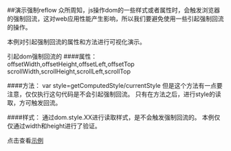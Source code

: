 ##演示强制reflow
众所周知，js操作dom的一些样式或者属性时，会触发浏览器的强制回流，这对web应用性能产生影响，所以我们要避免使用一些引起强制回流的操作。

本例对引起强制回流的属性和方法进行可视化演示。

引起dom强制回流的
####属性：
offsetWidth,offsetHeight,offsetLeft,offsetTop
scrollWidth,scrollHeight,scrollLeft,scrollTop

####方法：
var style=getComputedStyle/currentStyle
但是这个方法有一点要注意，仅仅执行这句代码是不会引起强制回流。
只有在方法之后，进行style的读取，方可触发回流。

####样式：
通过dom.style.XX进行读取样式，是不会触发强制回流的。
本例仅仅通过width和height进行了验证。

点击查看[示例](http://lucefer.github.io/reflow)
